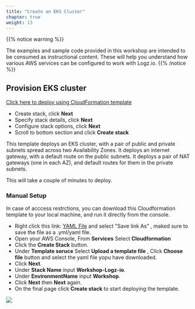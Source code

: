 ```yaml
---
title: "Create an EKS Cluster"
chapter: true
weight: 13
---
```




{{% notice warning %}}

The examples and sample code provided in this workshop are intended to be consumed as instructional content. These will help you understand how various AWS services can be configured to work with Logz.io.
{{% /notice %}}

## Provision EKS cluster

[Click here to deploy using CloudFormation template](https://us-east-1.console.aws.amazon.com/cloudformation/home?region=us-east-1#/stacks/create/template?stackName=Workshop-PD-VPC&templateURL=https://modernization-workshop-bucket.s3-us-west-2.amazonaws.com/cfn/master-stacks/vpc-only.yaml)

- Create stack, click **Next**
- Specify stack details, click **Next**
- Configure stack options, click **Next**
- Scroll to bottom section and click **Create stack**

This template deploys an EKS cluster, with a pair of public and private subnets spread
across two Availability Zones. It deploys an internet gateway, with a default
route on the public subnets. It deploys a pair of NAT gateways (one in each AZ), and default routes for them in the private subnets.

This will take a couple of minutes to deploy.

### Manual Setup

In case of acccess restrctions, you can download this Cloudformation template to your local machine, and run it directly from the console.

- Right click this link: [YAML File](https://raw.githubusercontent.com/aws-samples/aws-modernization-with-logz-io/main/static/cfn_files/eks.yaml) and select "Save link As" , maked sure to save the file as a .yml/yaml file.
- Open your AWS Console, From **Services** Select **Cloudformation**
- Click the **Create Stack** button.
- Under **Template soruce** Select **Upload a template file** , Click **Choose file** button and select the yaml file yopu have downloaded.
- Click **Next**.
- Under **Stack Name** input **Workshop-Logz-io**.
- Under **EnvironmentName** input **Workshop**.
- Click **Next** then **Next** again.
- On the final page click **Create stack** to start deploying the template.

<a href="" target="_blank"><img src="/images/logz-io-badge.png"></a>
